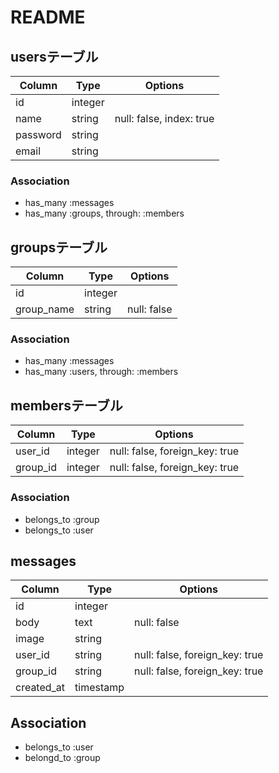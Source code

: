 # README

## usersテーブル

|Column|Type|Options|
|------|----|-------|
|id|integer||
|name|string|null: false, index: true|
|password|string||
|email|string||

### Association
- has_many :messages
- has_many :groups, through: :members

## groupsテーブル

|Column|Type|Options|
|------|----|-------|
|id|integer||
|group_name|string|null: false|

### Association
- has_many :messages
- has_many :users, through: :members

## membersテーブル

|Column|Type|Options|
|------|----|-------|
|user_id|integer|null: false, foreign_key: true|
|group_id|integer|null: false, foreign_key: true|

### Association
- belongs_to :group
- belongs_to :user

## messages

|Column|Type|Options|
|------|----|-------|
|id|integer||
|body|text|null: false|
|image|string||
|user_id|string|null: false, foreign_key: true|
|group_id|string|null: false, foreign_key: true|
|created_at|timestamp||

## Association
- belongs_to :user
- belongd_to :group